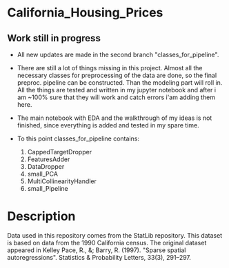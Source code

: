 # California_Housing_Prices

## Work still in progress
* All new updates are made in the second branch "classes_for_pipeline".
* There are still a lot of things missing in this project. Almost all the necessary classes for preprocessing of the data are done, so the final preproc. pipeline can be constructed. Than the modeling part will roll in. All the things are tested and written in my jupyter notebook and after i am ~100% sure that they will work and catch errors i'am adding them here. 
* The main notebook with EDA and the walkthrough of my ideas is not finished, since everything is added and tested in my spare time.

* To this point classes_for_pipeline contains:
  1. CappedTargetDropper
  2. FeaturesAdder
  3. DataDropper
  4. small_PCA
  5. MultiCollinearityHandler
  6. small_Pipeline

# Description
Data used  in this repository comes from the StatLib repository. This dataset is based on data from the 1990 California census. The original dataset appeared in Kelley Pace, R., &; Barry, R. (1997). "Sparse spatial autoregressions". Statistics &amp; Probability Letters, 33(3), 291–297. 
